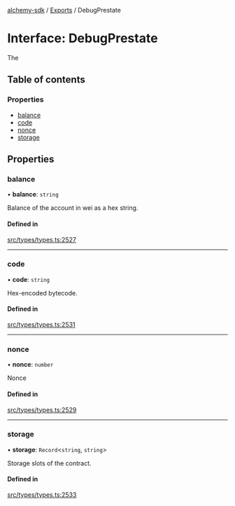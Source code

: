 [alchemy-sdk](../README.md) / [Exports](../modules.md) / DebugPrestate

# Interface: DebugPrestate

The

## Table of contents

### Properties

- [balance](DebugPrestate.md#balance)
- [code](DebugPrestate.md#code)
- [nonce](DebugPrestate.md#nonce)
- [storage](DebugPrestate.md#storage)

## Properties

### balance

• **balance**: `string`

Balance of the account in wei as a hex string.

#### Defined in

[src/types/types.ts:2527](https://github.com/alchemyplatform/alchemy-sdk-js/blob/a162d40/src/types/types.ts#L2527)

___

### code

• **code**: `string`

Hex-encoded bytecode.

#### Defined in

[src/types/types.ts:2531](https://github.com/alchemyplatform/alchemy-sdk-js/blob/a162d40/src/types/types.ts#L2531)

___

### nonce

• **nonce**: `number`

Nonce

#### Defined in

[src/types/types.ts:2529](https://github.com/alchemyplatform/alchemy-sdk-js/blob/a162d40/src/types/types.ts#L2529)

___

### storage

• **storage**: `Record`<`string`, `string`\>

Storage slots of the contract.

#### Defined in

[src/types/types.ts:2533](https://github.com/alchemyplatform/alchemy-sdk-js/blob/a162d40/src/types/types.ts#L2533)
